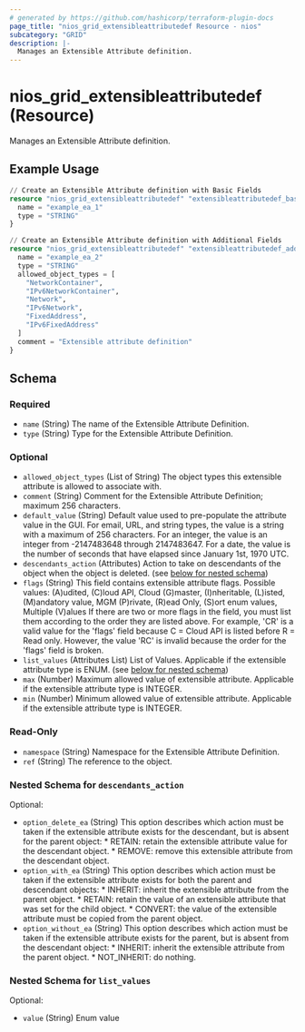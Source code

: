```yaml
---
# generated by https://github.com/hashicorp/terraform-plugin-docs
page_title: "nios_grid_extensibleattributedef Resource - nios"
subcategory: "GRID"
description: |-
  Manages an Extensible Attribute definition.
---
```


# nios_grid_extensibleattributedef (Resource)

Manages an Extensible Attribute definition.

## Example Usage

```terraform
// Create an Extensible Attribute definition with Basic Fields
resource "nios_grid_extensibleattributedef" "extensibleattributedef_basic_fields" {
  name = "example_ea_1"
  type = "STRING"
}

// Create an Extensible Attribute definition with Additional Fields
resource "nios_grid_extensibleattributedef" "extensibleattributedef_additional_fields" {
  name = "example_ea_2"
  type = "STRING"
  allowed_object_types = [
    "NetworkContainer",
    "IPv6NetworkContainer",
    "Network",
    "IPv6Network",
    "FixedAddress",
    "IPv6FixedAddress"
  ]
  comment = "Extensible attribute definition"
}
```

<!-- schema generated by tfplugindocs -->
## Schema

### Required

- `name` (String) The name of the Extensible Attribute Definition.
- `type` (String) Type for the Extensible Attribute Definition.

### Optional

- `allowed_object_types` (List of String) The object types this extensible attribute is allowed to associate with.
- `comment` (String) Comment for the Extensible Attribute Definition; maximum 256 characters.
- `default_value` (String) Default value used to pre-populate the attribute value in the GUI. For email, URL, and string types, the value is a string with a maximum of 256 characters. For an integer, the value is an integer from -2147483648 through 2147483647. For a date, the value is the number of seconds that have elapsed since January 1st, 1970 UTC.
- `descendants_action` (Attributes) Action to take on descendants of the object when the object is deleted. (see [below for nested schema](#nestedatt--descendants_action))
- `flags` (String) This field contains extensible attribute flags. Possible values: (A)udited, (C)loud API, Cloud (G)master, (I)nheritable, (L)isted, (M)andatory value, MGM (P)rivate, (R)ead Only, (S)ort enum values, Multiple (V)alues If there are two or more flags in the field, you must list them according to the order they are listed above. For example, 'CR' is a valid value for the 'flags' field because C = Cloud API is listed before R = Read only. However, the value 'RC' is invalid because the order for the 'flags' field is broken.
- `list_values` (Attributes List) List of Values. Applicable if the extensible attribute type is ENUM. (see [below for nested schema](#nestedatt--list_values))
- `max` (Number) Maximum allowed value of extensible attribute. Applicable if the extensible attribute type is INTEGER.
- `min` (Number) Minimum allowed value of extensible attribute. Applicable if the extensible attribute type is INTEGER.

### Read-Only

- `namespace` (String) Namespace for the Extensible Attribute Definition.
- `ref` (String) The reference to the object.

<a id="nestedatt--descendants_action"></a>
### Nested Schema for `descendants_action`

Optional:

- `option_delete_ea` (String) This option describes which action must be taken if the extensible attribute exists for the descendant, but is absent for the parent object: * RETAIN: retain the extensible attribute value for the descendant object. * REMOVE: remove this extensible attribute from the descendant object.
- `option_with_ea` (String) This option describes which action must be taken if the extensible attribute exists for both the parent and descendant objects: * INHERIT: inherit the extensible attribute from the parent object. * RETAIN: retain the value of an extensible attribute that was set for the child object. * CONVERT: the value of the extensible attribute must be copied from the parent object.
- `option_without_ea` (String) This option describes which action must be taken if the extensible attribute exists for the parent, but is absent from the descendant object: * INHERIT: inherit the extensible attribute from the parent object. * NOT_INHERIT: do nothing.


<a id="nestedatt--list_values"></a>
### Nested Schema for `list_values`

Optional:

- `value` (String) Enum value
